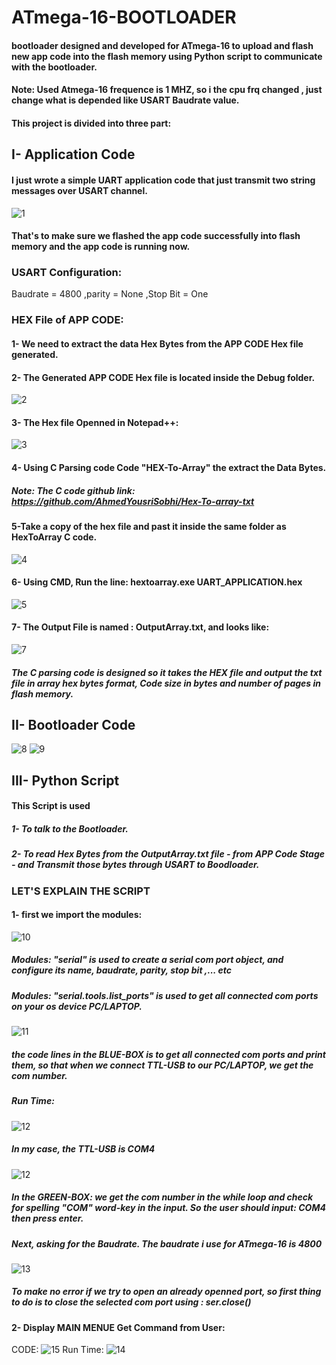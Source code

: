# ATmega-16-BOOTLOADER

#### bootloader designed and developed for ATmega-16 to upload and flash new app code into the flash memory using Python script to communicate with the bootloader.
#### Note: Used Atmega-16 frequence is 1 MHZ, so i the cpu frq changed , just change what is depended like USART Baudrate value.
#### This project is divided into three part:

## I- Application Code
#### I just wrote a simple UART application code that just transmit two string messages over USART channel.
![1](https://user-images.githubusercontent.com/66730765/105389186-3acaa500-5c20-11eb-9110-2cb2aead450d.PNG)
#### That's to make sure we flashed the app code successfully into flash memory and the app code is running now.

### USART Configuration:
Baudrate = 4800 ,parity = None ,Stop Bit = One

### HEX File of APP CODE:
#### 1- We need to extract the data Hex Bytes from the APP CODE Hex file generated.
#### 2- The Generated APP CODE Hex file is located inside the Debug folder.
![2](https://user-images.githubusercontent.com/66730765/105389913-1de2a180-5c21-11eb-9e67-dc6b62e83959.PNG)
#### 3- The Hex file Openned in Notepad++:
![3](https://user-images.githubusercontent.com/66730765/105390530-d01a6900-5c21-11eb-9639-eaee9fed3f2d.PNG)
#### 4- Using C Parsing code Code "HEX-To-Array" the extract the Data Bytes.
##### Note: The C code github link: https://github.com/AhmedYousriSobhi/Hex-To-array-txt
#### 5-Take a copy of the hex file and past it inside the same folder as HexToArray C code.
![4](https://user-images.githubusercontent.com/66730765/105391151-7e261300-5c22-11eb-8cc7-8ee8db397352.PNG)
#### 6- Using CMD, Run the line:   hextoarray.exe UART_APPLICATION.hex
![5](https://user-images.githubusercontent.com/66730765/105391152-7f574000-5c22-11eb-97a9-a473c2b624cc.PNG)
#### 7- The Output File is named : OutputArray.txt, and looks like:
![7](https://user-images.githubusercontent.com/66730765/105391691-0c9a9480-5c23-11eb-8a04-d221ee01afa5.PNG)
##### The C parsing code is designed so it takes the HEX file and output the txt file in array hex bytes format, Code size in bytes and number of pages in flash memory. 

## II- Bootloader Code
![8](https://user-images.githubusercontent.com/66730765/105463206-62f5ea80-5c98-11eb-917e-2a82609d416d.PNG)
![9](https://user-images.githubusercontent.com/66730765/105463210-638e8100-5c98-11eb-82fe-266756800d8d.PNG)

## III- Python Script
#### This Script is used 
#####                  1- To talk to the Bootloader.
#####                  2- To read Hex Bytes from the OutputArray.txt file - from APP Code Stage - and Transmit those bytes through USART to Boodloader.
### LET'S EXPLAIN THE SCRIPT
#### 1- first we import the modules:
![10](https://user-images.githubusercontent.com/66730765/105463213-64271780-5c98-11eb-9849-af1733e98944.PNG)
##### Modules: "serial" is used to create a serial com port object, and configure its name, baudrate, parity, stop bit ,... etc 
##### Modules: "serial.tools.list_ports" is used to get all connected com ports on your os device PC/LAPTOP.
![11](https://user-images.githubusercontent.com/66730765/105465714-f381fa00-5c9b-11eb-97f6-462e3a0f504d.PNG)
##### the code lines in the BLUE-BOX is to get all connected com ports and print them, so that when we connect TTL-USB to our PC/LAPTOP, we get the com number.
##### Run Time: 
![12](https://user-images.githubusercontent.com/66730765/105466210-963a7880-5c9c-11eb-88ef-58d202f13f63.PNG)
##### In my case, the TTL-USB is COM4
![12](https://user-images.githubusercontent.com/66730765/105466316-b833fb00-5c9c-11eb-8613-75c924bc25d9.PNG)
##### In the GREEN-BOX: we get the com number in the while loop and check for spelling "COM" word-key in the input. So the user should input: COM4 then press enter.
##### Next, asking for the Baudrate. The baudrate i use for ATmega-16 is 4800
![13](https://user-images.githubusercontent.com/66730765/105467150-f251cc80-5c9d-11eb-85b4-fa0c9fec7d0c.PNG)
##### To make no error if we try to open an already openned port, so first thing to do is to close the selected com port using : ser.close()
#### 2- Display MAIN MENUE Get Command from User:
CODE: 
![15](https://user-images.githubusercontent.com/66730765/105471060-02b87600-5ca3-11eb-9a1e-a9d0bd850c5e.PNG)
Run Time:
![14](https://user-images.githubusercontent.com/66730765/105471067-03510c80-5ca3-11eb-914c-b78b8763dac6.PNG)
